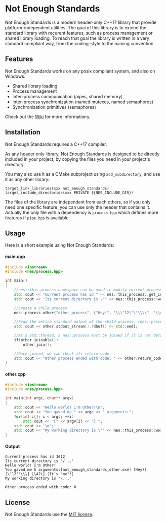 # Not Enough Standards

Not Enough Standards is a modern header-only C++17 library that provide platform-independent utilities. The goal of this library is to extend the standard library with recurent features, such as process management or shared library loading. To reach that goal the library is written in a very standard compliant way, from the coding-style to the naming convention.

## Features

Not Enough Standards works on any posix compliant system, and also on Windows.

* Shared library loading
* Process management
* Inter-process communication (pipes, shared memory)
* Inter-process synchronization (named mutexes, named semaphores)
* Synchronization primitives (semaphores)

Check out the [Wiki](https://github.com/Alairion/not-enough-standards/wiki) for more informations.

## Installation

Not Enough Standards requires a C++17 compiler.

As any header only library, Not Enough Standards is designed to be directly included in your project, by copying the files you need in your project's directory.

You may also use it as a CMake subproject using `add_subdirectory`, and use it as any other library:
```
target_link_libraries(xxx not_enough_standards)
target_include_directories(xxx PRIVATE ${NES_INCLUDE_DIR})
```

The files of the library are independent from each others, so if you only need one specific feature, you can use only the header that contains it.   
Actually the only file with a dependency is `process.hpp` which defines more features if `pipe.hpp` is available.

## Usage

Here is a short example using Not Enough Standards:

#### main.cpp
```cpp
#include <iostream>
#include <nes/process.hpp>

int main()
{
    //nes::this_process namespace can be used to modify current process or get informations about it.
    std::cout << "Current process has id " << nes::this_process::get_id() << std::endl; 
    std::cout << "Its current directory is \"" << nes::this_process::working_directory() << "\"" << std::endl;

    //Create a child process
    nes::process other{"other_process", {"Hey!", "\\\"12\"\"\\\\", "\\42\\", "It's \"me\"!"}, nes::process_options::grab_stdout};
    
    //Read the entire standard output of the child process. (nes::process_options::grab_stdout must be specified on process creation)
    std::cout << other.stdout_stream().rdbuf() << std::endl;

    //As a std::thread, a nes::process must be joined if it is not detached.
    if(other.joinable())
        other.join();

    //Once joined, we can check its return code.
    std::cout << "Other process ended with code: " << other.return_code() << std::endl;
}
```

#### other.cpp

```cpp
#include <iostream>
#include <nes/process.hpp>

int main(int argc, char** argv)
{
    std::cout << "Hello world! I'm Other!\n";
    std::cout << "You gaved me " << argc << " arguments:";
    for(int i{}; i < argc; ++i)
        std::cout << "[" << argv[i] << "] ";
    std::cout << '\n';
    std::cout << "My working directory is \"" << nes::this_process::working_directory() << "\"" << std::endl;
}
```

#### Output

```
Current process has id 3612
Its current directory is "/..."
Hello world! I'm Other!
You gaved me 5 arguments:[not_enough_standards_other.exe] [Hey!] [\"12""\\\] [\42\] [It's "me"!] 
My working directory is "/..."

Other process ended with code: 0
```

## License

Not Enough Standards use the [MIT license](https://opensource.org/licenses/MIT).
